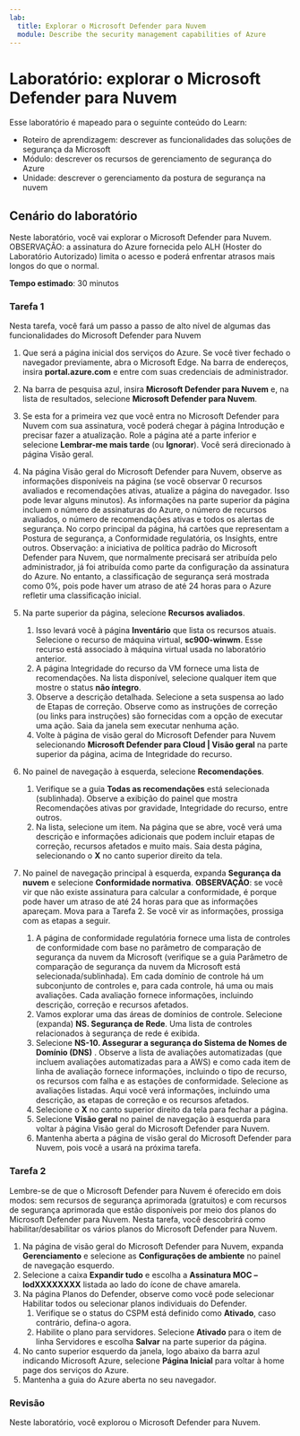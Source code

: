 ```yaml
---
lab:
  title: Explorar o Microsoft Defender para Nuvem
  module: Describe the security management capabilities of Azure
---
```


# Laboratório: explorar o Microsoft Defender para Nuvem

Esse laboratório é mapeado para o seguinte conteúdo do Learn:

- Roteiro de aprendizagem: descrever as funcionalidades das soluções de segurança da Microsoft
- Módulo: descrever os recursos de gerenciamento de segurança do Azure
- Unidade: descrever o gerenciamento da postura de segurança na nuvem

## Cenário do laboratório

Neste laboratório, você vai explorar o Microsoft Defender para Nuvem.  OBSERVAÇÃO: a assinatura do Azure fornecida pelo ALH (Hoster do Laboratório Autorizado) limita o acesso e poderá enfrentar atrasos mais longos do que o normal.

**Tempo estimado**: 30 minutos

### Tarefa 1

Nesta tarefa, você fará um passo a passo de alto nível de algumas das funcionalidades do Microsoft Defender para Nuvem

1. Que será a página inicial dos serviços do Azure.  Se você tiver fechado o navegador previamente, abra o Microsoft Edge. Na barra de endereços, insira **portal.azure.com** e entre com suas credenciais de administrador.

1. Na barra de pesquisa azul, insira **Microsoft Defender para Nuvem** e, na lista de resultados, selecione **Microsoft Defender para Nuvem**.

1. Se esta for a primeira vez que você entra no Microsoft Defender para Nuvem com sua assinatura, você poderá chegar à página Introdução e precisar fazer a atualização.  Role a página até a parte inferior e selecione **Lembrar-me mais tarde** (ou **Ignorar**).  Você será direcionado à página Visão geral.

1. Na página Visão geral do Microsoft Defender para Nuvem, observe as informações disponíveis na página (se você observar 0 recursos avaliados e recomendações ativas, atualize a página do navegador. Isso pode levar alguns minutos).  As informações na parte superior da página incluem o número de assinaturas do Azure, o número de recursos avaliados, o número de recomendações ativas e todos os alertas de segurança.  No corpo principal da página, há cartões que representam a Postura de segurança, a Conformidade regulatória, os Insights, entre outros.  Observação: a iniciativa de política padrão do Microsoft Defender para Nuvem, que normalmente precisará ser atribuída pelo administrador, já foi atribuída como parte da configuração da assinatura do Azure. No entanto, a classificação de segurança será mostrada como 0%, pois pode haver um atraso de até 24 horas para o Azure refletir uma classificação inicial.

1. Na parte superior da página, selecione **Recursos avaliados**. 
    1. Isso levará você à página **Inventário** que lista os recursos atuais. Selecione o recurso de máquina virtual, **sc900-winwm**. Esse recurso está associado à máquina virtual usada no laboratório anterior.
    1. A página Integridade do recurso da VM fornece uma lista de recomendações.  Na lista disponível, selecione qualquer item que mostre o status **não íntegro**.
    1. Observe a descrição detalhada.  Selecione a seta suspensa ao lado de Etapas de correção. Observe como as instruções de correção (ou links para instruções) são fornecidas com a opção de executar uma ação.  Saia da janela sem executar nenhuma ação.
    1. Volte à página de visão geral do Microsoft Defender para Nuvem selecionando **Microsoft Defender para Cloud | Visão geral** na parte superior da página, acima de Integridade do recurso.

1. No painel de navegação à esquerda, selecione **Recomendações**.  
    1. Verifique se a guia **Todas as recomendações** está selecionada (sublinhada).  Observe a exibição do painel que mostra Recomendações ativas por gravidade, Integridade do recurso, entre outros.
    1. Na lista, selecione um item.  Na página que se abre, você verá uma descrição e informações adicionais que podem incluir etapas de correção, recursos afetados e muito mais. Saia desta página, selecionando o **X** no canto superior direito da tela.

1. No painel de navegação principal à esquerda, expanda **Segurança da nuvem** e selecione **Conformidade normativa**.  **OBSERVAÇÃO**: se você vir que não existe assinatura para calcular a conformidade, é porque pode haver um atraso de até 24 horas para que as informações apareçam. Mova para a Tarefa 2.  Se você vir as informações, prossiga com as etapas a seguir.
    1. A página de conformidade regulatória fornece uma lista de controles de conformidade com base no parâmetro de comparação de segurança da nuvem da Microsoft (verifique se a guia Parâmetro de comparação de segurança da nuvem da Microsoft está selecionada/sublinhada). Em cada domínio de controle há um subconjunto de controles e, para cada controle, há uma ou mais avaliações. Cada avaliação fornece informações, incluindo descrição, correção e recursos afetados.
    1. Vamos explorar uma das áreas de domínios de controle. Selecione (expanda) **NS. Segurança de Rede**. Uma lista de controles relacionados à segurança de rede é exibida.
    1. Selecione **NS-10. Assegurar a segurança do Sistema de Nomes de Domínio (DNS)** . Observe a lista de avaliações automatizadas (que incluem avaliações automatizadas para a AWS) e como cada item de linha de avaliação fornece informações, incluindo o tipo de recurso, os recursos com falha e as estações de conformidade. Selecione as avaliações listadas.  Aqui você verá informações, incluindo uma descrição, as etapas de correção e os recursos afetados.
    1. Selecione o **X** no canto superior direito da tela para fechar a página.
    1. Selecione **Visão geral** no painel de navegação à esquerda para voltar à página Visão geral do Microsoft Defender para Nuvem.
    1. Mantenha aberta a página de visão geral do Microsoft Defender para Nuvem, pois você a usará na próxima tarefa.

### Tarefa 2

Lembre-se de que o Microsoft Defender para Nuvem é oferecido em dois modos: sem recursos de segurança aprimorada (gratuitos) e com recursos de segurança aprimorada que estão disponíveis por meio dos planos do Microsoft Defender para Nuvem. Nesta tarefa, você descobrirá como habilitar/desabilitar os vários planos do Microsoft Defender para Nuvem.

1. Na página de visão geral do Microsoft Defender para Nuvem, expanda **Gerenciamento** e selecione as **Configurações de ambiente** no painel de navegação esquerdo.
1. Selecione a caixa **Expandir tudo** e escolha a **Assinatura MOC – lodXXXXXXXX** listada ao lado do ícone de chave amarela.
1. Na página Planos do Defender, observe como você pode selecionar Habilitar todos ou selecionar planos individuais do Defender. 
    1. Verifique se o status do CSPM está definido como **Ativado**, caso contrário, defina-o agora.  
    1. Habilite o plano para servidores.  Selecione **Ativado** para o item de linha Servidores e escolha **Salvar** na parte superior da página.
1. No canto superior esquerdo da janela, logo abaixo da barra azul indicando Microsoft Azure, selecione **Página Inicial** para voltar à home page dos serviços do Azure.
1. Mantenha a guia do Azure aberta no seu navegador.

### Revisão

Neste laboratório, você explorou o Microsoft Defender para Nuvem.
